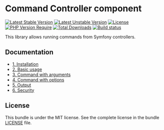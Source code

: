 # Command Controller component

[![Latest Stable Version](https://poser.pugx.org/softspring/command-controller/v/stable.svg)](https://packagist.org/packages/softspring/command-controller)
[![Latest Unstable Version](https://poser.pugx.org/softspring/command-controller/v/unstable.svg)](https://packagist.org/packages/softspring/command-controller)
[![License](https://poser.pugx.org/softspring/command-controller/license.svg)](https://packagist.org/packages/softspring/command-controller)
[![PHP Version Require](http://poser.pugx.org/softspring/command-controller/require/php)](https://packagist.org/packages/softspring/command-controller)
[![Total Downloads](https://poser.pugx.org/softspring/command-controller/downloads)](https://packagist.org/packages/softspring/command-controller)
[![Build status](https://github.com/softspring/command-controller/actions/workflows/php.yml/badge.svg?branch=5.2)](https://github.com/softspring/command-controller/actions/workflows/php.yml)

This library allows running commands from Symfony controllers.

## Documentation

- [1. Installation](docs/1_installation.md)
- [2. Basic usage](docs/2_basic_usage.md)
- [3. Command with arguments](docs/3_use_arguments.md)
- [4. Command with options](docs/4_use_options.md)
- [5. Output](docs/5_output.md)
- [6. Security](docs/6_security.md)

## License

This bundle is under the MIT license. See the complete license in the bundle [LICENSE](LICENSE) file.
